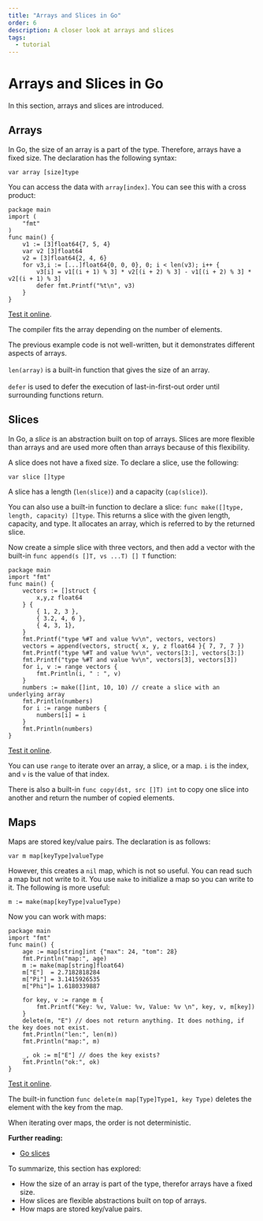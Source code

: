 ```yaml
---
title: "Arrays and Slices in Go"
order: 6
description: A closer look at arrays and slices
tags: 
  - tutorial
---
```


# Arrays and Slices in Go

In this section, arrays and slices are introduced.

## Arrays

In Go, the size of an array is a part of the type. Therefore, arrays have a fixed size. The declaration has the following syntax:

```golang
var array [size]type
```

You can access the data with `array[index]`. You can see this with a cross product:

```golang
package main
import (
    "fmt"
)
func main() {
    v1 := [3]float64{7, 5, 4}
    var v2 [3]float64
    v2 = [3]float64{2, 4, 6}
    for v3,i := [...]float64{0, 0, 0}, 0; i < len(v3); i++ {
        v3[i] = v1[(i + 1) % 3] * v2[(i + 2) % 3] - v1[(i + 2) % 3] * v2[(i + 1) % 3]
        defer fmt.Printf("%t\n", v3)
    }
}
```

<HighlightBox type="tip">

[Test it online](https://go.dev/play/p/dHKzLGNNjxC).

</HighlightBox>

The compiler fits the array depending on the number of elements.

<HighlightBox type="note">

The previous example code is not well-written, but it demonstrates different aspects of arrays.
<br/><br/>
`len(array)` is a built-in function that gives the size of an array.
<br/><br/>
`defer` is used to defer the execution of last-in-first-out order until surrounding functions return.

</HighlightBox>

## Slices

In Go, a *slice* is an abstraction built on top of arrays. Slices are more flexible than arrays and are used more often than arrays because of this flexibility.

A slice does not have a fixed size. To declare a slice, use the following:

```golang
var slice []type
```

A slice has a length (`len(slice)`) and a capacity (`cap(slice)`).

You can also use a built-in function to declare a slice: `func make([]type, length, capacity) []type`. This returns a slice with the given length, capacity, and type. It allocates an array, which is referred to by the returned slice.

Now create a simple slice with three vectors, and then add a vector with the built-in `func append(s []T, vs ...T) [] T` function:

```golang
package main
import "fmt"
func main() {
    vectors := []struct {
        x,y,z float64
    } {
        { 1, 2, 3 },
        { 3.2, 4, 6 },
        { 4, 3, 1},
    }
    fmt.Printf("type %#T and value %v\n", vectors, vectors)
    vectors = append(vectors, struct{ x, y, z float64 }{ 7, 7, 7 })
    fmt.Printf("type %#T and value %v\n", vectors[3:], vectors[3:])
    fmt.Printf("type %#T and value %v\n", vectors[3], vectors[3])
    for i, v := range vectors {
        fmt.Println(i, " : ", v)
    }
    numbers := make([]int, 10, 10) // create a slice with an underlying array
    fmt.Println(numbers)
    for i := range numbers {
        numbers[i] = i
    }
    fmt.Println(numbers)
}
```

<HighlightBox type="tip">

[Test it online](https://go.dev/play/p/T8Ppscz5YjO).

</HighlightBox>

You can use `range` to iterate over an array, a slice, or a map. `i` is the index, and `v` is the value of that index.

There is also a built-in `func copy(dst, src []T) int` to copy one slice into another and return the number of copied elements.

## Maps

Maps are stored key/value pairs. The declaration is as follows:

```golang
var m map[keyType]valueType
```

However, this creates a `nil` map, which is not so useful. You can read such a map but not write to it. You use `make` to initialize a map so you can write to it. The following is more useful:

```golang
m := make(map[keyType]valueType)
```

Now you can work with maps:

```golang
package main
import "fmt"
func main() {
    age := map[string]int {"max": 24, "tom": 28}
    fmt.Println("map:", age)
    m := make(map[string]float64)
    m["E"]  = 2.7182818284
    m["Pi"] = 3.1415926535
    m["Phi"]= 1.6180339887
    
    for key, v := range m {
        fmt.Printf("Key: %v, Value: %v, Value: %v \n", key, v, m[key])
    }
    delete(m, "E") // does not return anything. It does nothing, if the key does not exist.
    fmt.Println("len:", len(m))
    fmt.Println("map:", m)
    
    _, ok := m["E"] // does the key exists?
    fmt.Println("ok:", ok)
}
```

<HighlightBox type="tip">

[Test it online](https://go.dev/play/p/1Ny9l13nHUg).

</HighlightBox>

The built-in function `func delete(m map[Type]Type1, key Type)` deletes the element with the key from the map.

<HighlightBox type="warn">

When iterating over maps, the order is not deterministic.

</HighlightBox>

<HighlightBox type="reading">

**Further reading:**

* [Go slices](https://blog.golang.org/go-slices-usage-and-internals)

</HighlightBox>

<HighlightBox type="synopsis">

To summarize, this section has explored:

* How the size of an array is part of the type, therefor arrays have a fixed size.
* How slices are flexible abstractions built on top of arrays. 
* How maps are stored key/value pairs.

</HighlightBox>

<!--## Next up

After discovering slices and arrays, you can now dive into some of the useful standard packages Go offers. In the [next section](./6-packages.md), you can explore _fmt_, _strconv_, and _errors_.-->
